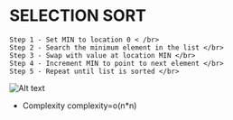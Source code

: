 # SELECTION SORT
```
Step 1 - Set MIN to location 0 < /br>
Step 2 - Search the minimum element in the list </br>
Step 3 - Swap with value at location MIN </br>
Step 4 - Increment MIN to point to next element </br>
Step 5 - Repeat until list is sorted </br>
```
![Alt text](https://www.tutorialspoint.com/data_structures_algorithms/images/selection_sort.jpg)</br>
- Complexity
complexity=o(n*n)
